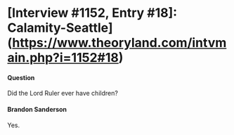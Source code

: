 # [Interview #1152, Entry #18]: Calamity-Seattle](https://www.theoryland.com/intvmain.php?i=1152#18)

#### Question

Did the Lord Ruler ever have children?

#### Brandon Sanderson

Yes.

